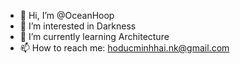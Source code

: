 - 👋 Hi, I’m @OceanHoop
- 👀 I’m interested in Darkness
- 🌱 I’m currently learning Architecture
- 📫 How to reach me: hoducminhhai.nk@gmail.com

<!---
OceanHoop/OceanHoop is a ✨ special ✨ repository because its `README.md` (this file) appears on your GitHub profile.
You can click the Preview link to take a look at your changes.
--->
